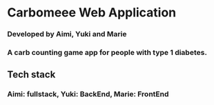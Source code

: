 # Carbomeee Web Application 

### Developed by Aimi, Yuki and Marie

### A carb counting game app for people with type 1 diabetes.

## Tech stack
### Aimi: fullstack, Yuki: BackEnd, Marie: FrontEnd







